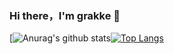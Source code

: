 ### Hi there，I'm grakke 👋

[![Anurag's github stats](https://github-readme-stats.vercel.app/api?username=grakke&show_icons=true&theme=synthwave)[![Top Langs](https://github-readme-stats.vercel.app/api/top-langs/?username=grakke&layout=compact)](https://github.com/anuraghazra/github-readme-stats)

<!--
**grakke/grakke** is a ✨ _special_ ✨ repository because its `README.md` (this file) appears on your GitHub profile.

Here are some ideas to get you started:

- 🔭 I’m currently working on ...
- 🌱 I’m currently learning ...
- 👯 I’m looking to collaborate on ...
- 🤔 I’m looking for help with ...
- 💬 Ask me about ...
- 📫 How to reach me: ...
- 😄 Pronouns: ...
- ⚡ Fun fact: ...
-->

